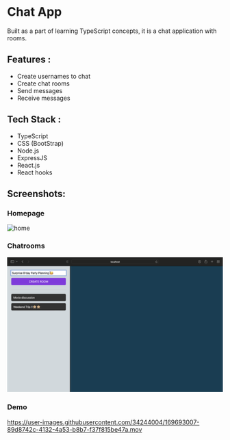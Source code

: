 # Chat App

Built as a part of learning TypeScript concepts, it is a chat application with rooms.

## Features :
- Create usernames to chat
- Create chat rooms
- Send messages
- Receive messages

## Tech Stack :
- TypeScript
- CSS (BootStrap)
- Node.js
- ExpressJS
- React.js
- React hooks

## Screenshots:

### Homepage

![home](https://user-images.githubusercontent.com/34244004/169693263-cb3808b9-0090-4268-8c18-63e7b3f70eec.gif)

### Chatrooms

![](/Screenshots/Chatroom.png)

### Demo

https://user-images.githubusercontent.com/34244004/169693007-89d8742c-4132-4a53-b8b7-f37f815be47a.mov

<!-- ### Server

![](/Screenshots/Server.png) -->

